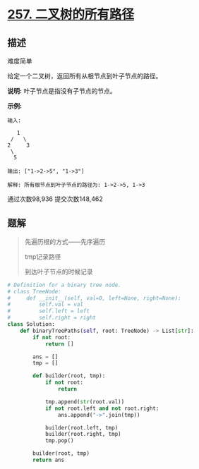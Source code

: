 # [257. 二叉树的所有路径](https://leetcode-cn.com/problems/binary-tree-paths/)

## 描述

难度简单

给定一个二叉树，返回所有从根节点到叶子节点的路径。

**说明:** 叶子节点是指没有子节点的节点。

**示例:**

```
输入:

   1
 /   \
2     3
 \
  5

输出: ["1->2->5", "1->3"]

解释: 所有根节点到叶子节点的路径为: 1->2->5, 1->3
```

通过次数98,936 提交次数148,462



## 题解

> 先遍历根的方式——先序遍历
>
> tmp记录路径
>
> 到达叶子节点的时候记录

```python
# Definition for a binary tree node.
# class TreeNode:
#     def __init__(self, val=0, left=None, right=None):
#         self.val = val
#         self.left = left
#         self.right = right
class Solution:
    def binaryTreePaths(self, root: TreeNode) -> List[str]:
        if not root:
            return []

        ans = []
        tmp = []

        def builder(root, tmp):
            if not root:
                return

            tmp.append(str(root.val))            
            if not root.left and not root.right:
                ans.append("->".join(tmp))

            builder(root.left, tmp)
            builder(root.right, tmp)
            tmp.pop()

        builder(root, tmp)
        return ans
```

